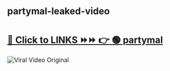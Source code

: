 
 ## partymal-leaked-video 

# <h2><a href="https://clipsfans.com/partymal&ref=git">🔗 Click to LINKS ⏩⏩ 👉 🟢 partymal </a></h2>

<a href="https://clipsfans.com/partymal&ref=git" rel="nofollow" data-target="animated-image.originalLink"><img src="https://i.ibb.co.com/xMMVF88/686577567.gif" alt="Viral Video Original" style="max-width: 100%; display: inline-block;" data-target="animated-image.originalImage"></a>
